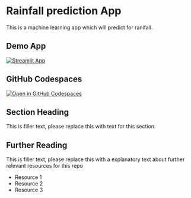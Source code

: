 # Rainfall prediction App

This is a machine learning app which will predict for ranifall.

## Demo App

[![Streamlit App](https://static.streamlit.io/badges/streamlit_badge_black_white.svg)](https://ComputationalIntelligence.streamlit.app/)

## GitHub Codespaces

[![Open in GitHub Codespaces](https://github.com/codespaces/badge.svg)](https://codespaces.new/streamlit/app-starter-kit?quickstart=1)

## Section Heading

This is filler text, please replace this with text for this section.

## Further Reading

This is filler text, please replace this with a explanatory text about further relevant resources for this repo
- Resource 1
- Resource 2
- Resource 3
